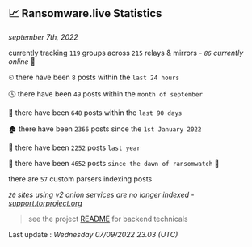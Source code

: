 
## 📈 Ransomware.live Statistics
_september 7th, 2022_

currently tracking `119` groups across `215` relays & mirrors - _`86` currently online_ 📡

⏲ there have been `8` posts within the `last 24 hours`

🕓 there have been `49` posts within the `month of september`

📅 there have been `648` posts within the `last 90 days`

🏚 there have been `2366` posts since the `1st January 2022`

🚀 there have been `2252` posts `last year`

🦕 there have been `4652` posts `since the dawn of ransomwatch` 🐣

there are `57` custom parsers indexing posts

_`20` sites using v2 onion services are no longer indexed - [support.torproject.org](https://support.torproject.org/onionservices/v2-deprecation/)_

> see the project [README](https://github.com/jmousqueton/ransomwatch#readme) for backend technicals



Last update : _Wednesday 07/09/2022 23.03 (UTC)_

